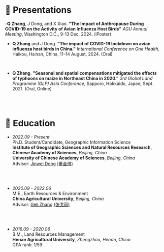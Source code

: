 # 💬 Presentations
-**Q Zhang**, J Dong, and X Xiao. **"The Impact of Anthropause During COVID-19 on the Activity of Avian Influenza Host Birds"** *AGU Annual Meeting*, Washington D.C., 9-13 Dec. 2024. (iPoster)
<br>

- **Q Zhang** and J Dong. **"The impact of COVID-19 lockdown on avian influenza host birds in China."** *International Conference on One Health*, Haikou, Hainan, China, 11–14 August, 2024. (Oral) 
<br>

- **Q Zhang**. **"Seasonal and spatial compensations mitigated the effects of typhoons on maize in Northeast China in 2020."** *3rd Global Land Programme (GLP) Asia Conference*, Sapporo, Hokkaido, Japan, Sept. 2021. (Oral, Online) 
<br>
<br>

# 📖 Education
- *2022.09 - Present*
<br/>Ph.D. Student/Candidate, Geographic Information Science
<br/>**Institute of Geographic Sciences and Natural Resources Research, Chinese Academy of Sciences**, *Beijing, China*
<br/>**University of Chinese Academy of Sciences**, *Beijing, China*
<br/>Advisor: [Jinwei Dong](https://scholar.google.com/citations?user=2dDrv84AAAAJ&hl=en) [(董金玮)](https://igsnrr.cas.cn/sourcedb/zw/zjrck/kygg/zrdl/201703/t20170306_4755253.html)
<br>
<br>

- *2020.09 - 2022.06*
<br/>M.E., Earth Resources & Environment
<br/>**China Agricultural University**, *Beijing, China*
<br/>Advisor: [Geli Zhang](https://scholar.google.com/citations?user=HewuvoUAAAAJ&hl=en) [(张戈丽)](https://clst.cau.edu.cn/art/2018/8/20/art_31196_581204.html)
<br>
<br>

- *2016.09 - 2020.06*
<br/>B.M., Land Resources Management
<br/>**Henan Agricultural University**, *Zhengzhou, Henan, China*
<br/>GPA rank: 1/59
<br>
<br>
